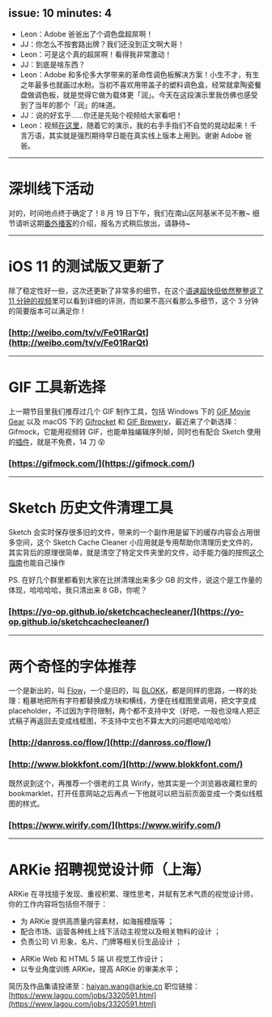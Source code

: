 issue: 10
minutes: 4
---

- Leon：Adobe 爸爸出了个调色盘超屌啊！
- JJ：你怎么不按套路出牌？我们还没到正文啊大哥！
- Leon：可是这个真的超屌啊！看得我非常激动！
- JJ：到底是啥东西？
- Leon：Adobe 和多伦多大学带来的革命性调色板解决方案！小生不才，有生之年最多也就画过水粉。当初不喜欢用带盖子的塑料调色盒，经常就拿陶瓷餐盘做调色板，就是觉得它做为载体更「润」。今天在这段演示里我仿佛也感受到了当年的那个「润」的味道。
- JJ：说的好玄乎……你还是先贴个视频给大家看吧！
- Leon：视频[在这里](https://www.fastcodesign.com/90133924/adobe-just-built-the-prettiest-ui-ever)，随着它的演示，我的右手手指们不自觉的晃动起来！千言万语，其实就是强烈期待早日能在真实线上版本上用到。谢谢 Adobe 爸爸。

---

# 深圳线下活动
对的，时间地点终于确定了！8 月 19 日下午，我们在南山区阿基米不见不散~ 细节请听这期[番外播客](http://music.163.com/#/dj?id=908304191)的介绍，报名方式稍后放出，请静待~

---

# iOS 11 的测试版又更新了
除了稳定性好一些，这次还更新了非常多的细节，在这个[语速超快但依然整整说了 11 分钟的视频](https://www.youtube.com/watch?v=P29SdglgHJQ)里可以看到详细的评测，而如果不高兴看那么多细节，这个 3 分钟的简要版本可以满足你！
### [http://weibo.com/tv/v/Fe01RarQt](http://weibo.com/tv/v/Fe01RarQt)

---

# GIF 工具新选择
上一期节目里我们推荐过几个 GIF 制作工具，包括 Windows 下的 [GIF Movie Gear](http://www.gamani.com/) 以及 macOS 下的 [Gifrocket](http://www.gifrocket.com/) 和 [GIF Brewery](http://gifbrewery.com/)，最近来了个新选择：Gifmock，它能用视频转 GIF，也能单独编辑序列帧，同时也有配合 Sketch 使用的[插件](https://github.com/stevenfabre/Gifmock-for-Sketch)，就是不免费，14 刀 😵
### [https://gifmock.com/](https://gifmock.com/)

---

# Sketch 历史文件清理工具
Sketch 会实时保存很多旧的文件，带来的一个副作用是留下的缓存内容会占用很多空间，这个 Sketch Cache Cleaner 小应用就是专用帮助你清理历史文件的，其实背后的原理很简单，就是清空了特定文件夹里的文件，动手能力强的按照[这个指南](https://blog.prototypr.io/i-made-my-sketch-faster-and-got-120-gb-of-free-disk-space-how-2056051caa14)也能自己操作

PS. 在好几个群里都看到大家在比拼清理出来多少 GB 的文件，说这个是工作量的体现，哈哈哈哈，我只清出来 8 GB，你呢？
### [https://yo-op.github.io/sketchcachecleaner/](https://yo-op.github.io/sketchcachecleaner/)

---

# 两个奇怪的字体推荐
一个是新出的，叫 [Flow](http://danross.co/flow/)，一个是旧的，叫 [BLOKK](http://www.blokkfont.com/)，都是同样的思路，一样的处理：粗暴地把所有字符都替换成方块和横线，方便在线框图里调用，把文字变成 placeholder，不过因为字符限制，两个都不支持中文（好吧，一般也没啥人把正式稿子再返回去变成线框图，不支持中文也不算太大的问题吧哈哈哈哈）
### [http://danross.co/flow/](http://danross.co/flow/)
### [http://www.blokkfont.com/](http://www.blokkfont.com/)

既然说到这个，再推荐一个很老的工具 Wirify，他其实是一个浏览器收藏栏里的 bookmarklet，打开任意网站之后再点一下他就可以把当前页面变成一个类似线框图的样式。
### [https://www.wirify.com/](https://www.wirify.com/)

---

# ARKie 招聘视觉设计师（上海）
ARKie 在寻找擅于发现、重视积累、理性思考，并赋有艺术气质的视觉设计师，你的工作内容将包括但不限于：

* 为 ARKie 提供高质量内容素材，如海报模版等 ； 
* 配合市场、运营各种线上线下活动主视觉以及相关物料的设计 ；
* 负责公司 VI 形象，名片、门牌等相关衍生品设计 ；
- ARKie Web 和 HTML 5 端 UI 视觉工作设计；
- 以专业角度训练 ARKie，提高 ARKie 的审美水平；

简历及作品集请投递至：haiyan.wang@arkie.cn
职位链接：[https://www.lagou.com/jobs/3320591.html](https://www.lagou.com/jobs/3320591.html)

